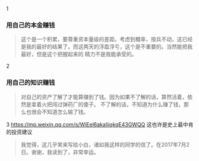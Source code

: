 1
### 用自己的本金赚钱
> 这个是一个积累，要尊重资本量级的差距。考虑到概率，按兵不动，这已经是我的最好的结果了。而这两天的浮盈浮亏，这个是不重要的。当然能把我最好，但是这个把握起来的
精力不是我能承受的。
>

2
### 用自己的知识赚钱
> 对自己的资产了解了才能算赚到了钱。因为如果不了解的话，算然活着，依然是拿着火把闯过弹药厂的傻子。
> 不了解的话，不知道为什么赚了钱，那么也很会不知道怎么输了钱。

3
https://mp.weixin.qq.com/s/WiEel6akaliiqkqE43GWQQ
这也许是史上最中肯的投资建议
> 我觉得，这几乎笑来写给小白，诸如我这样的同学的信了。在2017年7月2日。谢谢，我读到了，非常幸运。
